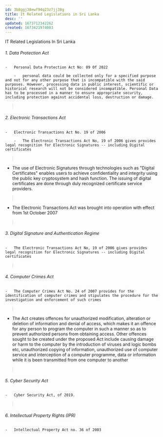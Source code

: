 ```yaml
---
id: 3b8ggj38ewf94q23z7jj38g
title: It Related Legislations in Sri Lanka
desc: ''
updated: 1673712342262
created: 1673421974003
---
```


IT Related Legislations In Sri Lanka

###### 1.  Data Protection Act

    -   Personal Data Protection Act No: 09 Of 2022

        -   personal data could be collected only for a specified purpose and not for any other purpose that is incompatible with the said purposes. However, processing data in public interest, scientific or historical research will not be considered incompatible. Personal Data has to be processed in a manner to ensure appropriate security, including protection against accidental loss, destruction or damage.

>  

###### 2.  Electronic Transactions Act

    -   Electronic Transactions Act No. 19 of 2006

        -   The Electronic Transactions Act No, 19 of 2006 gives provides legal recognition for Electronic Signatures -- including Digital certificates

>  

-   The use of Electronic Signatures through technologies such as "Digital Certificates" enables users to achieve confidentiality and integrity using the public key cryptosystem and hash function. The issuing of digital certificates are done through duly recognized certificate service providers.

>  

-   The Electronic Transactions Act was brought into operation with effect from 1st October 2007

>  

###### 3. Digital Signature and Authentication Regime

    -   The Electronic Transactions Act No, 19 of 2006 gives provides legal recognition for Electronic Signatures -- including Digital certificates

>  

###### 4.  Computer Crimes Act

    -   The Computer Crimes Act No. 24 of 2007 provides for the identification of computer crimes and stipulates the procedure for the investigation and enforcement of such crimes

>  

-   The Act creates offences for unauthorized modification, alteration or deletion of information and denial of access, which makes it an offence for any person to program the computer in such a manner so as to prevent authorized persons from obtaining access. Other offences sought to be created under the proposed Act include causing damage or harm to the computer by the introduction of viruses and logic bombs etc, unauthorized copying of information, unauthorized use of computer service and interception of a computer programme, data or information while it is been transmitted from one computer to another

>  

###### 5. Cyber Security Act

    -   Cyber Security Act, of 2019.

>  

###### 6.  Intellectual Property Rights (IPR)

    -   Intellectual Property Act no. 36 of 2003
